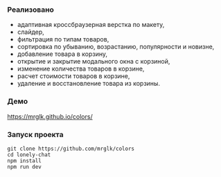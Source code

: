 ### Реализовано

- адаптивная кроссбраузерная верстка по макету,
- cлайдер,
- фильтрация по типам товаров,
- cортировка по убыванию, возрастанию, популярности и новизне,
- добавление товара в корзину,
- открытие и закрытие модального окна с корзиной,
- изменение количества товаров в корзине,
- расчет стоимости товаров в корзине,
- удаление и восстановление товара из корзины.

### Демо

https://mrglk.github.io/colors/

### Запуск проекта

```
git clone https://github.com/mrglk/colors
cd lonely-chat
npm install
npm run dev
```